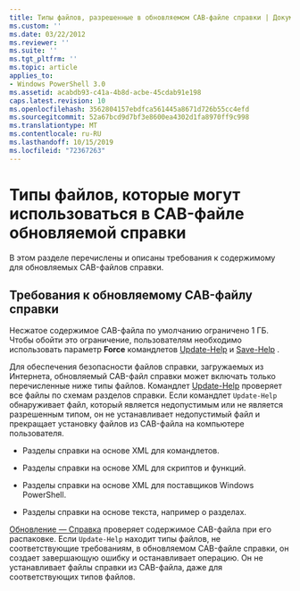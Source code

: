 ```yaml
---
title: Типы файлов, разрешенные в обновляемом CAB-файле справки | Документация Майкрософт
ms.custom: ''
ms.date: 03/22/2012
ms.reviewer: ''
ms.suite: ''
ms.tgt_pltfrm: ''
ms.topic: article
applies_to:
- Windows PowerShell 3.0
ms.assetid: acabdb93-c41a-4b8d-acbe-45cdab91e198
caps.latest.revision: 10
ms.openlocfilehash: 3562804157ebdfca561445a8671d726b55cc4efd
ms.sourcegitcommit: 52a67bcd9d7bf3e8600ea4302d1fa8970ff9c998
ms.translationtype: MT
ms.contentlocale: ru-RU
ms.lasthandoff: 10/15/2019
ms.locfileid: "72367263"
---
```

# <a name="file-types-permitted-in-an-updatable-help-cab-file"></a>Типы файлов, которые могут использоваться в CAB-файле обновляемой справки

В этом разделе перечислены и описаны требования к содержимому для обновляемых CAB-файлов справки.

## <a name="updatable-help-cab-file-requirements"></a>Требования к обновляемому CAB-файлу справки

Несжатое содержимое CAB-файла по умолчанию ограничено 1 ГБ. Чтобы обойти это ограничение, пользователям необходимо использовать параметр **Force** командлетов [Update-Help](/powershell/module/Microsoft.PowerShell.Core/Update-Help) и [Save-Help](/powershell/module/Microsoft.PowerShell.Core/Save-Help) .

Для обеспечения безопасности файлов справки, загружаемых из Интернета, обновляемый CAB-файл справки может включать только перечисленные ниже типы файлов. Командлет [Update-Help](/powershell/module/Microsoft.PowerShell.Core/Update-Help) проверяет все файлы по схемам разделов справки. Если командлет `Update-Help` обнаруживает файл, который является недопустимым или не является разрешенным типом, он не устанавливает недопустимый файл и прекращает установку файлов из CAB-файла на компьютере пользователя.

- Разделы справки на основе XML для командлетов.

- Разделы справки на основе XML для скриптов и функций.

- Разделы справки на основе XML для поставщиков Windows PowerShell.

- Разделы справки на основе текста, например о разделах.

[Обновление — Справка](/powershell/module/Microsoft.PowerShell.Core/Update-Help) проверяет содержимое CAB-файла при его распаковке. Если `Update-Help` находит типы файлов, не соответствующие требованиям, в обновляемом CAB-файле справки, он создает завершающую ошибку и останавливает операцию. Он не устанавливает файлы справки из CAB-файла, даже для соответствующих типов файлов.